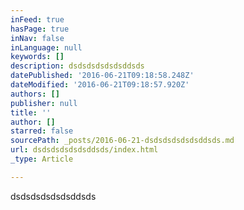 ```yaml
---
inFeed: true
hasPage: true
inNav: false
inLanguage: null
keywords: []
description: dsdsdsdsdsdsddsds
datePublished: '2016-06-21T09:18:58.248Z'
dateModified: '2016-06-21T09:18:57.920Z'
authors: []
publisher: null
title: ''
author: []
starred: false
sourcePath: _posts/2016-06-21-dsdsdsdsdsdsddsds.md
url: dsdsdsdsdsdsddsds/index.html
_type: Article

---
```

dsdsdsdsdsdsddsds